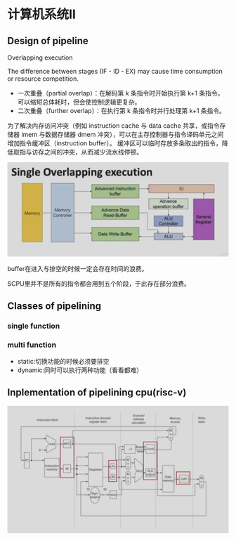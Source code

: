 # 计算机系统II

## Design of pipeline
Overlapping execution

The difference between stages (IF - ID - EX) may cause time consumption or resource competition.

- 一次重叠（partial overlap）：在解码第 k 条指令时开始执行第 k+1 条指令。可以缩短总体耗时，但会使控制逻辑更复杂。
- 二次重叠（further overlap）：在执行第 k 条指令时并行处理第 k+1 条指令。

为了解决内存访问冲突（例如 instruction cache 与 data cache 共享，或指令存储器 imem 与数据存储器 dmem 冲突），可以在主存控制器与指令译码单元之间增加指令缓冲区（instruction buffer）。
缓冲区可以临时存放多条取出的指令，降低取指与访存之间的冲突，从而减少流水线停顿。

![Single Overlapping Execution](images/single_overlapping_execution.png)

buffer在进入与排空的时候一定会存在时间的浪费。

SCPU里并不是所有的指令都会用到五个阶段，于此存在部分浪费。

## Classes of pipelining

### single function

### multi function
 - static:切换功能的时候必须要排空
 - dynamic:同时可以执行两种功能（看看都难）

## Inplementation of pipelining cpu(risc-v)

![RISC-V Pipeline Implementation](images/riscv_pipeline_implementation.png)


